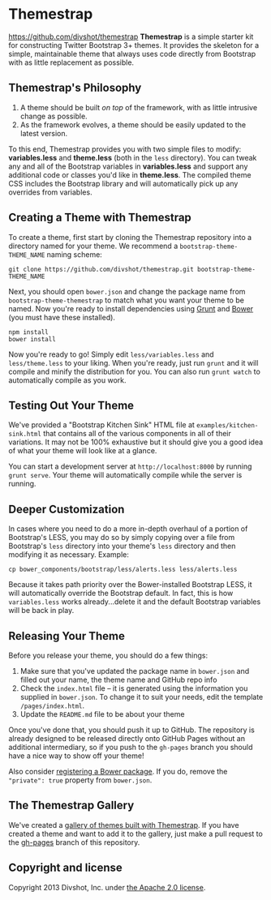 # Themestrap
https://github.com/divshot/themestrap
**Themestrap** is a simple starter kit for constructing Twitter Bootstrap 3+ themes. It provides the skeleton
for a simple, maintainable theme that always uses code directly from Bootstrap with as little replacement as
possible.

## Themestrap's Philosophy

1. A theme should be built *on top* of the framework, with as little intrusive change as possible.
2. As the framework evolves, a theme should be easily updated to the latest version.

To this end, Themestrap provides you with two simple files to modify: **variables.less**
and **theme.less** (both in the `less` directory). You can tweak any and all of the Bootstrap variables 
in **variables.less** and support any additional code or classes you'd like in **theme.less**. The compiled
theme CSS includes the Bootstrap library and will automatically pick up any overrides from variables.

## Creating a Theme with Themestrap

To create a theme, first start by cloning the Themestrap repository into a directory named for
your theme. We recommend a `bootstrap-theme-THEME_NAME` naming scheme:

    git clone https://github.com/divshot/themestrap.git bootstrap-theme-THEME_NAME
    
Next, you should open `bower.json` and change the package name from `bootstrap-theme-themestrap`
to match what you want your theme to be named. Now you're ready to install dependencies using
[Grunt](http://gruntjs.com) and [Bower](https://github.com/bower/bower) (you must have these
installed).

    npm install
    bower install
    
Now you're ready to go! Simply edit `less/variables.less` and `less/theme.less` to your liking.
When you're ready, just run `grunt` and it will compile and minify the distribution for you.
You can also run `grunt watch` to automatically compile as you work.

## Testing Out Your Theme

We've provided a "Bootstrap Kitchen Sink" HTML file at `examples/kitchen-sink.html` that contains
all of the various components in all of their variations. It may not be 100% exhaustive but it
should give you a good idea of what your theme will look like at a glance.

You can start a development server at `http://localhost:8000` by running `grunt serve`. Your theme will automatically compile while the server is running.

## Deeper Customization

In cases where you need to do a more in-depth overhaul of a portion of Bootstrap's LESS, you may do so by
simply copying over a file from Bootstrap's `less` directory into your theme's `less` directory and then
modifying it as necessary. Example:

    cp bower_components/bootstrap/less/alerts.less less/alerts.less

Because it takes path priority over the Bower-installed Bootstrap LESS, it will automatically override the 
Bootstrap default. In fact, this is how `variables.less` works already...delete it and the default Bootstrap
variables will be back in play.

## Releasing Your Theme

Before you release your theme, you should do a few things:

1. Make sure that you've updated the package name in `bower.json` and filled out your name, the theme name and GitHub repo info
2. Check the `index.html` file – it is generated using the information you supplied in `bower.json`.  To change it to suit your needs, edit the template `/pages/index.html`.
3. Update the `README.md` file to be about your theme

Once you've done that, you should push it up to GitHub. The repository
is already designed to be released directly onto GitHub Pages without an additional intermediary,
so if you push to the `gh-pages` branch you should have a nice way to show off your theme!

Also consider [registering a Bower package](https://github.com/bower/bower#registering-packages).
If you do, remove the `"private": true` property from `bower.json`.

## The Themestrap Gallery

We've created a [gallery of themes built with Themestrap](http://code.divshot.com/themestrap). If you
have created a theme and want to add it to the gallery, just make a pull request to the [gh-pages](https://github.com/divshot/themestrap/tree/gh-pages)
branch of this repository.

## Copyright and license

Copyright 2013 Divshot, Inc. under [the Apache 2.0 license](LICENSE).